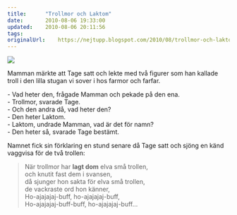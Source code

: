 ```yaml
---
title:		"Trollmor och Laktom"
date:		2010-08-06 19:33:00
updated:	2010-08-06 20:11:56
tags: 	
originalUrl:	https://nejtupp.blogspot.com/2010/08/trollmor-och-laktom.html
---
```


<p class="mobile-photo"><img src="../../../../img/bild-727645.JPG" border="0"></p>Mamman märkte att Tage satt och lekte med två figurer som han kallade troll i den lilla stugan vi sover i hos farmor och farfar.<p>- Vad heter den, frågade Mamman och pekade på den ena.<br>- Trollmor, svarade Tage.<br>- Och den andra då, vad heter den?<br>- Den heter Laktom.<br>- Laktom, undrade Mamman, vad är det för namn?<br>- Den heter så, svarade Tage bestämt.</p><p>Namnet fick sin förklaring en stund senare då Tage satt och sjöng en känd vaggvisa för de två trollen:</p><blockquote>När trollmor har <b>lagt dom</b> elva små trollen,<br>och knutit fast dem i svansen,<br>då sjunger hon sakta för elva små trollen,<br>de vackraste ord hon känner,<br>Ho-ajajajaj-buff, ho-ajajajaj-buff,<br>Ho-ajajajaj-buff-buff, ho-ajajajaj-buff...</blockquote>
<!-- no comments on this post -->